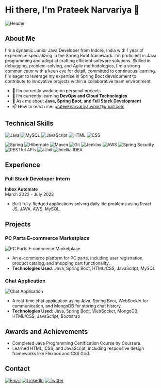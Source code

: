 # Hi there, I'm Prateek Narvariya 👋

![Header](https://media1.tenor.com/m/WkgpyPpxpDUAAAAC/work-internet.gif)

## About Me
I'm a dynamic Junior Java Developer from Indore, India with 1 year of experience specializing in the Spring Boot framework. I'm proficient in Java programming and adept at crafting efficient software solutions. Skilled in debugging, problem-solving, and Agile methodologies, I'm a strong communicator with a keen eye for detail, committed to continuous learning. I'm eager to leverage my expertise in Spring Boot development to contribute to innovative projects within a collaborative team environment.

- 🔭 I’m currently working on personal projects 
- 🌱 I’m currently learning **DevOps and Cloud Technologies**
- 💬 Ask me about **Java, Spring Boot, and Full Stack Development**
- 📫 How to reach me: [prateeknarvariya.work@gmail.com](mailto:prateeknarvariya.work@gmail.com)

## Technical Skills
![Java](https://img.shields.io/badge/Java-ED8B00?style=for-the-badge&logo=java&logoColor=white)
![MySQL](https://img.shields.io/badge/MySQL-4479A1?style=for-the-badge&logo=mysql&logoColor=white)
![JavaScript](https://img.shields.io/badge/JavaScript-323330?style=for-the-badge&logo=javascript&logoColor=F7DF1E)
![HTML](https://img.shields.io/badge/HTML5-E34F26?style=for-the-badge&logo=html5&logoColor=white)
![CSS](https://img.shields.io/badge/CSS3-1572B6?style=for-the-badge&logo=css3&logoColor=white)

![Spring](https://img.shields.io/badge/Spring-6DB33F?style=for-the-badge&logo=spring&logoColor=white)
![Hibernate](https://img.shields.io/badge/Hibernate-59666C?style=for-the-badge&logo=hibernate&logoColor=white)
![Maven](https://img.shields.io/badge/Maven-C71A36?style=for-the-badge&logo=apache-maven&logoColor=white)
![Git](https://img.shields.io/badge/Git-F05032?style=for-the-badge&logo=git&logoColor=white)
![Jenkins](https://img.shields.io/badge/Jenkins-D24939?style=for-the-badge&logo=jenkins&logoColor=white)
![AWS](https://img.shields.io/badge/AWS-232F3E?style=for-the-badge&logo=amazon-aws&logoColor=white)
![Spring Security](https://img.shields.io/badge/Spring%20Security-6DB33F?style=for-the-badge&logo=spring&logoColor=white)
![RESTful APIs](https://img.shields.io/badge/RESTful%20APIs-006400?style=for-the-badge&logo=api&logoColor=white)
![JUnit](https://img.shields.io/badge/JUnit-25A162?style=for-the-badge&logo=junit5&logoColor=white)
![IntelliJ IDEA](https://img.shields.io/badge/IntelliJ%20IDEA-000000?style=for-the-badge&logo=intellij-idea&logoColor=white)

## Experience

### Full Stack Developer Intern
**Inbox Automate**  
March 2023 - July 2023  
- Built fully-fledged applications solving daily life problems using React JS, JAVA, AWS, MySQL.



## Projects

### PC Parts E-commerce Marketplace
![PC Parts E-commerce Marketplace](https://via.placeholder.com/400x200.png?text=Project+Image)
- An e-commerce platform for PC parts, including user registration, product catalog, and shopping cart functionality.
- **Technologies Used**: Java, Spring Boot, HTML/CSS, JavaScript, MySQL

### Chat Application
![Chat Application](https://via.placeholder.com/400x200.png?text=Project+Image)
- A real-time chat application using Java, Spring Boot, WebSocket for communication, and MongoDB for storing chat history.
- **Technologies Used**: Java, Spring Boot, WebSocket, MongoDB, HTML/CSS, JavaScript, Bootstrap

## Awards and Achievements
- Completed Java Programming Certification Course by Coursera.
- Learned HTML, CSS, and JavaScript, including responsive design frameworks like Flexbox and CSS Grid.

## Contact
[![Email](https://img.shields.io/badge/Email-prateeknarvariya.work@gmail.com-blue?style=for-the-badge&logo=gmail)](mailto:prateeknarvariya.work@gmail.com)
[![LinkedIn](https://img.shields.io/badge/LinkedIn-Connect-blue?style=for-the-badge&logo=linkedin)](https://linkedin.com/in/prateeknarvariya)
[![Twitter](https://img.shields.io/badge/Twitter-Follow-blue?style=for-the-badge&logo=twitter)](https://twitter.com/prateeknarvariya)

